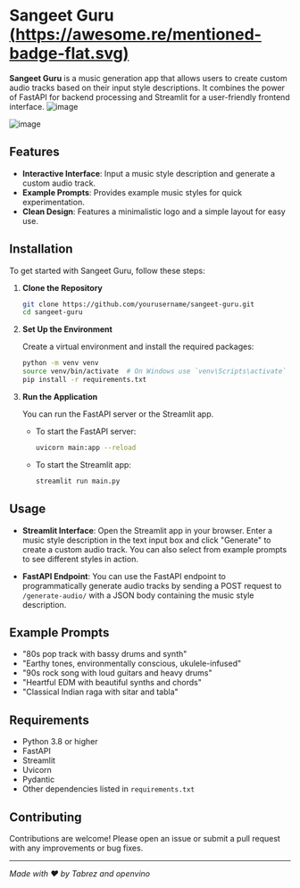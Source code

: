 # Sangeet Guru [(https://awesome.re/mentioned-badge-flat.svg)](https://github.com/openvinotoolkit/awesome-openvino)

**Sangeet Guru** is a music generation app that allows users to create custom audio tracks based on their input style descriptions. It combines the power of FastAPI for backend processing and Streamlit for a user-friendly frontend interface.
![image](https://github.com/user-attachments/assets/ddfa0799-7725-4547-bf31-4f034f72fe34)

![image](https://github.com/user-attachments/assets/d3e36896-c077-45d1-8c70-270de9363fd4)

## Features

- **Interactive Interface**: Input a music style description and generate a custom audio track.
- **Example Prompts**: Provides example music styles for quick experimentation.
- **Clean Design**: Features a minimalistic logo and a simple layout for easy use.

## Installation

To get started with Sangeet Guru, follow these steps:

1. **Clone the Repository**

    ```bash
    git clone https://github.com/yourusername/sangeet-guru.git
    cd sangeet-guru
    ```

2. **Set Up the Environment**

    Create a virtual environment and install the required packages:

    ```bash
    python -m venv venv
    source venv/bin/activate  # On Windows use `venv\Scripts\activate`
    pip install -r requirements.txt
    ```

3. **Run the Application**

    You can run the FastAPI server or the Streamlit app.

    - To start the FastAPI server:

      ```bash
      uvicorn main:app --reload
      ```

    - To start the Streamlit app:

      ```bash
      streamlit run main.py
      ```

## Usage

- **Streamlit Interface**: Open the Streamlit app in your browser. Enter a music style description in the text input box and click "Generate" to create a custom audio track. You can also select from example prompts to see different styles in action.

- **FastAPI Endpoint**: You can use the FastAPI endpoint to programmatically generate audio tracks by sending a POST request to `/generate-audio/` with a JSON body containing the music style description.

## Example Prompts

- "80s pop track with bassy drums and synth"
- "Earthy tones, environmentally conscious, ukulele-infused"
- "90s rock song with loud guitars and heavy drums"
- "Heartful EDM with beautiful synths and chords"
- "Classical Indian raga with sitar and tabla"

## Requirements

- Python 3.8 or higher
- FastAPI
- Streamlit
- Uvicorn
- Pydantic
- Other dependencies listed in `requirements.txt`

## Contributing

Contributions are welcome! Please open an issue or submit a pull request with any improvements or bug fixes.


---

*Made with ❤️ by Tabrez and openvino*

